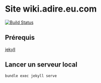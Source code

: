 # Site wiki.adire.eu.com

[![Build Status](https://travis-ci.org/fauguste/wiki.adire.eu.com.svg?branch=master)](https://travis-ci.org/fauguste/wiki.adire.eu.com)

## Prérequis

[jekyll](https://jekyllrb.com/docs/installation/)

## Lancer un serveur local
````
bundle exec jekyll serve
````
